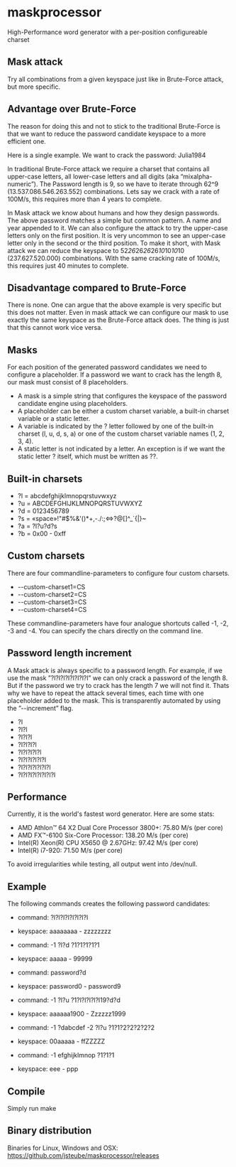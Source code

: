 maskprocessor
==============

High-Performance word generator with a per-position configureable charset

Mask attack
--------------

Try all combinations from a given keyspace just like in Brute-Force attack, but more specific.

Advantage over Brute-Force
--------------

The reason for doing this and not to stick to the traditional Brute-Force is that we want to reduce the password candidate keyspace to a more efficient one.

Here is a single example. We want to crack the password: Julia1984

In traditional Brute-Force attack we require a charset that contains all upper-case letters, all lower-case letters and all digits (aka “mixalpha-numeric”). The Password length is 9, so we have to iterate through 62^9 (13.537.086.546.263.552) combinations. Lets say we crack with a rate of 100M/s, this requires more than 4 years to complete.

In Mask attack we know about humans and how they design passwords. The above password matches a simple but common pattern. A name and year appended to it. We can also configure the attack to try the upper-case letters only on the first position. It is very uncommon to see an upper-case letter only in the second or the third position. To make it short, with Mask attack we can reduce the keyspace to 52*26*26*26*26*10*10*10*10 (237.627.520.000) combinations. With the same cracking rate of 100M/s, this requires just 40 minutes to complete.

Disadvantage compared to Brute-Force
--------------

There is none. One can argue that the above example is very specific but this does not matter. Even in mask attack we can configure our mask to use exactly the same keyspace as the Brute-Force attack does. The thing is just that this cannot work vice versa.

Masks
--------------

For each position of the generated password candidates we need to configure a placeholder. If a password we want to crack has the length 8, our mask must consist of 8 placeholders.

- A mask is a simple string that configures the keyspace of the password candidate engine using placeholders.
- A placeholder can be either a custom charset variable, a built-in charset variable or a static letter.
- A variable is indicated by the ? letter followed by one of the built-in charset (l, u, d, s, a) or one of the custom charset variable names (1, 2, 3, 4).
- A static letter is not indicated by a letter. An exception is if we want the static letter ? itself, which must be written as ??.

Built-in charsets
--------------

- ?l = abcdefghijklmnopqrstuvwxyz
- ?u = ABCDEFGHIJKLMNOPQRSTUVWXYZ
- ?d = 0123456789
- ?s = «space»!"#$%&'()*+,-./:;<=>?@[\]^_`{|}~
- ?a = ?l?u?d?s
- ?b = 0x00 - 0xff

Custom charsets
--------------

There are four commandline-parameters to configure four custom charsets.

- --custom-charset1=CS
- --custom-charset2=CS
- --custom-charset3=CS
- --custom-charset4=CS

These commandline-parameters have four analogue shortcuts called -1, -2, -3 and -4. You can specify the chars directly on the command line.

Password length increment
--------------

A Mask attack is always specific to a password length. For example, if we use the mask ”?l?l?l?l?l?l?l?l” we can only crack a password of the length 8. But if the password we try to crack has the length 7 we will not find it. Thats why we have to repeat the attack several times, each time with one placeholder added to the mask. This is transparently automated by using the ”--increment” flag.

- ?l
- ?l?l
- ?l?l?l
- ?l?l?l?l
- ?l?l?l?l?l
- ?l?l?l?l?l?l
- ?l?l?l?l?l?l?l
- ?l?l?l?l?l?l?l?l

Performance
--------------

Currently, it is the world's fastest word generator. Here are some stats:

- AMD Athlon™ 64 X2 Dual Core Processor 3800+: 75.80 M/s (per core)
- AMD FX™-6100 Six-Core Processor: 138.20 M/s (per core)
- Intel(R) Xeon(R) CPU X5650 @ 2.67GHz: 97.42 M/s (per core)
- Intel(R) i7-920: 71.50 M/s (per core)

To avoid irregularities while testing, all output went into /dev/null.

Example
--------------

The following commands creates the following password candidates:

- command: ?l?l?l?l?l?l?l?l
- keyspace: aaaaaaaa - zzzzzzzz

- command: -1 ?l?d ?1?1?1?1?1
- keyspace: aaaaa - 99999

- command: password?d
- keyspace: password0 - password9

- command: -1 ?l?u ?1?l?l?l?l?l19?d?d
- keyspace: aaaaaa1900 - Zzzzzz1999

- command: -1 ?dabcdef -2 ?l?u ?1?1?2?2?2?2?2
- keyspace: 00aaaaa - ffZZZZZ

- command: -1 efghijklmnop ?1?1?1
- keyspace: eee - ppp

Compile
--------------

Simply run make

Binary distribution
--------------

Binaries for Linux, Windows and OSX: https://github.com/jsteube/maskprocessor/releases
